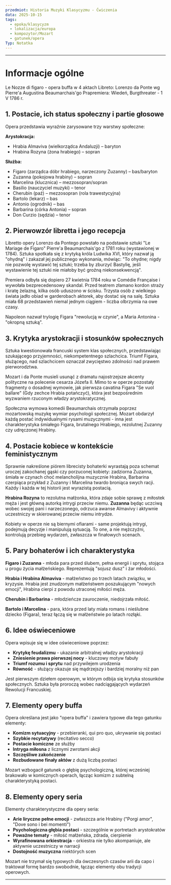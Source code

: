 ```yaml
---
przedmiot: Historia Muzyki Klasycyzmu - Ćwiczenia
data: 2025-10-15
tags:
  - epoka/klasycyzm
  - lokalizacja/europa
  - kompozytor/Mozart
  - gatunek/opera
Typ: Notatka
---
```

---
# Informacje ogólne 
Le Nozze di figaro - opera buffa w 4 aktach
Libreto: Lorenzo da Ponte wg Pierre'a Augustina Beaumarchais'go
Prapremiera: Wiedeń, Burgthreater - 1 V 1786 r.
## **1. Postacie, ich status społeczny i partie głosowe**

Opera przedstawia wyraźnie zarysowane trzy warstwy społeczne:

**Arystokracja:**

- Hrabia Almaviva (wielkorządca Andaluzji) – baryton
- Hrabina Rozyna (żona hrabiego) – sopran

**Służba:**

- Figaro (zarządca dóbr hrabiego, narzeczony Zuzanny) – bas/baryton
- Zuzanna (pokojowa hrabiny) – sopran
- Marcelina (klucznica) – mezzosopran/sopran
- Basilio (nauczyciel muzyki) – tenor
- Cherubin (paź) – mezzosopran (rola trawestycyjna)
- Bartolo (lekarz) – bas
- Antonio (ogrodnik) – bas
- Barbarina (córka Antonia) – sopran
- Don Curzio (sędzia) – tenor

## **2. Pierwowzór libretta i jego recepcja**

Libretto opery Lorenzo da Pontego powstało na podstawie sztuki "Le Mariage de Figaro" Pierre'a Beaumarchais'go z 1781 roku (wystawionej w 1784). Sztuka spotkała się z krytyką króla Ludwika XVI, który nazwał ją "ohydną" i zakazał jej publicznego wykonania, mówiąc: "To ohydne; nigdy nie pozwolę wystawić tej sztuki; trzeba by zburzyć Bastylię, jeśli wystawienie tej sztuki nie miałoby być groźną niekonsekwencją".

Premiera odbyła się dopiero 27 kwietnia 1784 roku w Comédie Française i wywołała bezprecedensowy skandal. Przed teatrem złamano kordon straży i kratę żelazną, kilka osób uduszono w ścisku. Trzysta osób z wielkiego świata jadło obiad w garderobach aktorek, aby dostać się na salę. Sztuka miała 68 przedstawień niemal jednym ciągiem - liczba olbrzymia na owe czasy.

Napoleon nazwał trylogię Figara "rewolucją w czynie", a Maria Antonina - "okropną sztuką".

## **3. Krytyka arystokracji i stosunków społecznych**

Sztuka kwestionowała francuski system klas społecznych, przedstawiając szukającego przyjemności, niekompetentnego szlachcica. Triumf Figara, służącego, nad szlachcicem oznaczał zwycięstwo zdolności nad prawem pierworodztwa.

Mozart i da Ponte musieli usunąć z dramatu najostrzejsze akcenty polityczne na polecenie cesarza Józefa II. Mimo to w operze pozostały fragmenty o dosadnej wymowie, jak pierwsza cavatina Figara "Se vuol ballare" (Gdy zechce Hrabia potańczyć), która jest bezpośrednim wyzwaniem rzuconym władzy arystokratycznej.

Społeczna wymowa komedii Beaumarchais otrzymała poprzez mozartowską muzykę wymiar psychologii społecznej. Mozart obdarzył każdą postać indywidualnymi rysami muzycznymi - inna jest charakterystyka śmiałego Figara, brutalnego Hrabiego, rezolutnej Zuzanny czy udręczonej Hrabiny.

## **4. Postacie kobiece w kontekście feministycznym**

Sprawnie nakreślone piórem librecisty bohaterki wyrastają poza schemat uroczej zakochanej gąski czy porzuconej kobiety: zadziorna Zuzanna, śmiała w czynach choć melancholijna muzycznie Hrabina, Barbarina czerpiąca przykład z Zuzanny i Marcelina twardo broniąca swych racji. Każdy i każda w tej historii jest wyrazistą postacią.

**Hrabina Rozyna** to rezolutna małżonka, która zdaje sobie sprawę z miłostek męża i jest główną autorką intrygi przeciw niemu. **Zuzanna** będąc uczciwą wobec swojej pani i narzeczonego, odrzuca awanse Almavivy i aktywnie uczestniczy w skierowanej przeciw niemu intrydze.

Kobiety w operze nie są biernymi ofiarami - same projektują intrygi, podejmują decyzje i manipulują sytuacją. To one, a nie mężczyźni, kontrolują przebieg wydarzeń, zwłaszcza w finałowych scenach.

## **5. Pary bohaterów i ich charakterystyka**

**Figaro i Zuzanna** - młoda para przed ślubem, pełna energii i sprytu, stojąca u progu życia małżeńskiego. Reprezentują "sojusz dusz" i żar młodości.

**Hrabia i Hrabina Almaviva** - małżeństwo po trzech latach związku, w kryzysie. Hrabia jest znudzonym małżeństwem poszukującym "nowych emocji", Hrabina cierpi z powodu utraconej miłości męża.

**Cherubin i Barbarina** - młodzieńcze zauroczenie, niedojrzała miłość.

**Bartolo i Marcelina** - para, która przed laty miała romans i nieślubne dziecko (Figara), teraz łączą się w małżeństwie po latach rozłąki.

## **6. Idee oświeceniowe**

Opera wpisuje się w idee oświeceniowe poprzez:

- **Krytykę feudalizmu** - ukazanie arbitralnej władzy arystokracji
- **Zniesienie prawa pierwszej nocy** - kluczowy motyw fabuły
- **Triumf rozumu i sprytu** nad przywilejem urodzenia
- **Równość** - służący okazuje się mądrzejszy i bardziej moralny niż pan

Jest pierwszym dziełem operowym, w którym odbija się krytyka stosunków społecznych. Sztuka była proroczą wobec nadciągających wydarzeń Rewolucji Francuskiej.

## **7. Elementy opery buffa**

Opera określana jest jako "opera buffa" i zawiera typowe dla tego gatunku elementy:

- **Komizm sytuacyjny** - przebieranki, qui pro quo, ukrywanie się postaci
- **Szybkie recytatywy** (recitativo secco)
- **Postacie komiczne** ze służby
- **Intryga miłosna** z licznymi zwrotami akcji
- **Szczęśliwe zakończenie**
- **Rozbudowane finały aktów** z dużą liczbą postaci

Mozart wzbogacił gatunek o głębię psychologiczną, której wcześniej brakowało w komicznych operach, łącząc komizm z subtelną charakterystyką postaci.

## **8. Elementy opery seria**

Elementy charakterystyczne dla opery seria:

- **Arie liryczne pełne emocji** - zwłaszcza arie Hrabiny ("Porgi amor", "Dove sono i bei momenti")
- **Psychologiczna głębia postaci** - szczególnie w portretach arystokratów
- **Poważne tematy** - miłość małżeńska, zdrada, cierpienie
- **Wyrafinowana orkiestracja** - orkiestra nie tylko akompaniuje, ale aktywnie uczestniczy w narracji
- **Dostojność muzyczna** niektórych scen

Mozart nie trzymał się typowych dla ówczesnych czasów arii da capo i traktował formę bardzo swobodnie, łącząc elementy obu tradycji operowych.

---
